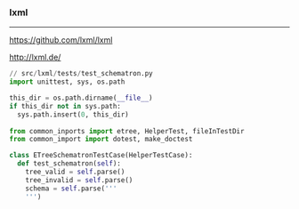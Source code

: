 ### lxml
---
https://github.com/lxml/lxml

http://lxml.de/

```py
// src/lxml/tests/test_schematron.py
import unittest, sys, os.path

this_dir = os.path.dirname(__file__)
if this_dir not in sys.path:
  sys.path.insert(0, this_dir)
  
from common_inports import etree, HelperTest, fileInTestDir
from common_import import dotest, make_doctest

class ETreeSchematronTestCase(HelperTestCase):
  def test_schematron(self):
    tree_valid = self.parse()
    tree_invalid = self.parse()
    schema = self.parse('''
    ''')

```

```
```

```
```


